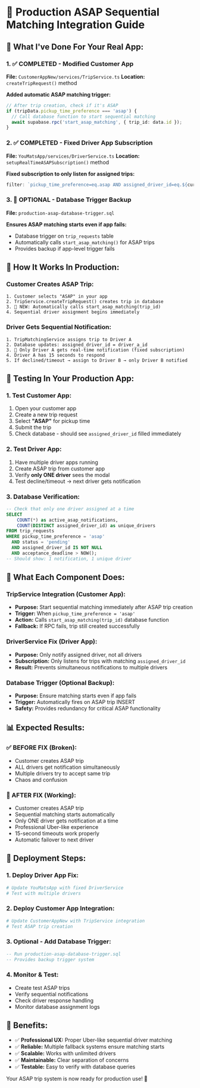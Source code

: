 # 🚀 Production ASAP Sequential Matching Integration Guide

## 🎯 **What I've Done For Your Real App:**

### **1. ✅ COMPLETED - Modified Customer App**
**File:** `CustomerAppNew/services/TripService.ts`
**Location:** `createTripRequest()` method

**Added automatic ASAP matching trigger:**
```typescript
// After trip creation, check if it's ASAP
if (tripData.pickup_time_preference === 'asap') {
  // Call database function to start sequential matching
  await supabase.rpc('start_asap_matching', { trip_id: data.id });
}
```

### **2. ✅ COMPLETED - Fixed Driver App Subscription**
**File:** `YouMatsApp/services/DriverService.ts`
**Location:** `setupRealTimeASAPSubscription()` method

**Fixed subscription to only listen for assigned trips:**
```typescript
filter: `pickup_time_preference=eq.asap AND assigned_driver_id=eq.${currentDriver.user_id}`
```

### **3. 🔄 OPTIONAL - Database Trigger Backup**
**File:** `production-asap-database-trigger.sql`

**Ensures ASAP matching starts even if app fails:**
- Database trigger on `trip_requests` table
- Automatically calls `start_asap_matching()` for ASAP trips
- Provides backup if app-level trigger fails

## 🎯 **How It Works In Production:**

### **Customer Creates ASAP Trip:**
```
1. Customer selects "ASAP" in your app
2. TripService.createTripRequest() creates trip in database
3. 🚀 NEW: Automatically calls start_asap_matching(trip_id)
4. Sequential driver assignment begins immediately
```

### **Driver Gets Sequential Notification:**
```
1. TripMatchingService assigns trip to Driver A
2. Database updates: assigned_driver_id = driver_a_id
3. 🚨 Only Driver A gets real-time notification (fixed subscription)
4. Driver A has 15 seconds to respond
5. If declined/timeout → assign to Driver B → only Driver B notified
```

## 🧪 **Testing In Your Production App:**

### **1. Test Customer App:**
1. Open your customer app
2. Create a new trip request
3. Select **"ASAP"** for pickup time
4. Submit the trip
5. Check database - should see `assigned_driver_id` filled immediately

### **2. Test Driver App:**
1. Have multiple driver apps running
2. Create ASAP trip from customer app
3. Verify **only ONE driver** sees the modal
4. Test decline/timeout → next driver gets notification

### **3. Database Verification:**
```sql
-- Check that only one driver assigned at a time
SELECT 
    COUNT(*) as active_asap_notifications,
    COUNT(DISTINCT assigned_driver_id) as unique_drivers
FROM trip_requests 
WHERE pickup_time_preference = 'asap' 
  AND status = 'pending' 
  AND assigned_driver_id IS NOT NULL 
  AND acceptance_deadline > NOW();
-- Should show: 1 notification, 1 unique driver
```

## 🔧 **What Each Component Does:**

### **TripService Integration (Customer App):**
- **Purpose:** Start sequential matching immediately after ASAP trip creation
- **Trigger:** When `pickup_time_preference = 'asap'`
- **Action:** Calls `start_asap_matching(trip_id)` database function
- **Fallback:** If RPC fails, trip still created successfully

### **DriverService Fix (Driver App):**
- **Purpose:** Only notify assigned driver, not all drivers
- **Subscription:** Only listens for trips with matching `assigned_driver_id`
- **Result:** Prevents simultaneous notifications to multiple drivers

### **Database Trigger (Optional Backup):**
- **Purpose:** Ensure matching starts even if app fails
- **Trigger:** Automatically fires on ASAP trip INSERT
- **Safety:** Provides redundancy for critical ASAP functionality

## 📊 **Expected Results:**

### **✅ BEFORE FIX (Broken):**
- Customer creates ASAP trip
- ALL drivers get notification simultaneously
- Multiple drivers try to accept same trip
- Chaos and confusion

### **🚨 AFTER FIX (Working):**
- Customer creates ASAP trip
- Sequential matching starts automatically  
- Only ONE driver gets notification at a time
- Professional Uber-like experience
- 15-second timeouts work properly
- Automatic failover to next driver

## 🚀 **Deployment Steps:**

### **1. Deploy Driver App Fix:**
```bash
# Update YouMatsApp with fixed DriverService
# Test with multiple drivers
```

### **2. Deploy Customer App Integration:**
```bash
# Update CustomerAppNew with TripService integration
# Test ASAP trip creation
```

### **3. Optional - Add Database Trigger:**
```sql
-- Run production-asap-database-trigger.sql
-- Provides backup trigger system
```

### **4. Monitor & Test:**
- Create test ASAP trips
- Verify sequential notifications
- Check driver response handling
- Monitor database assignment logs

## 🎉 **Benefits:**

- ✅ **Professional UX:** Proper Uber-like sequential driver matching
- ✅ **Reliable:** Multiple fallback systems ensure matching starts
- ✅ **Scalable:** Works with unlimited drivers
- ✅ **Maintainable:** Clear separation of concerns
- ✅ **Testable:** Easy to verify with database queries

Your ASAP trip system is now ready for production use! 🚀
